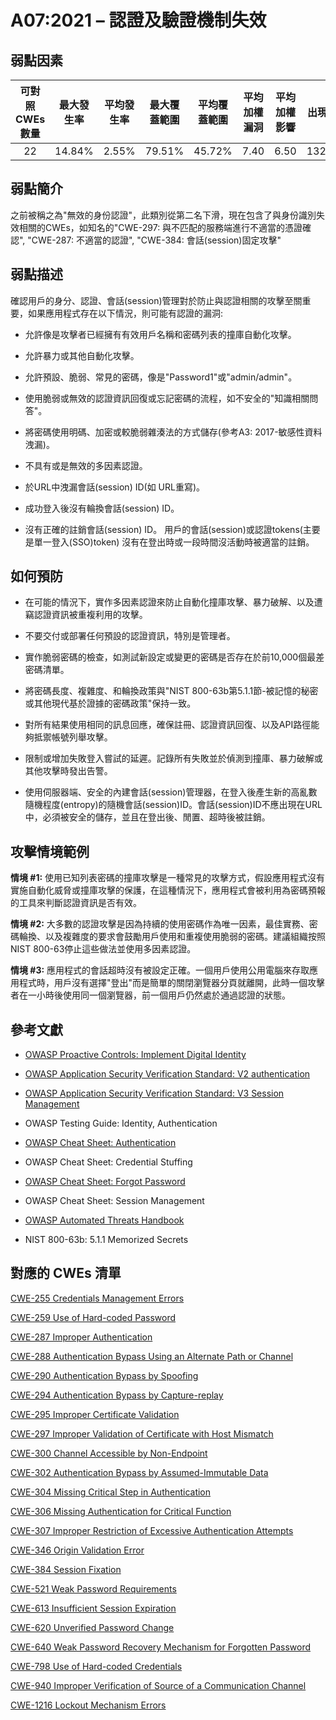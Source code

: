 # A07:2021 – 認證及驗證機制失效

## 弱點因素

| 可對照 CWEs 數量 | 最大發生率 | 平均發生率 |最大覆蓋範圍 | 平均覆蓋範圍 | 平均加權漏洞 | 平均加權影響 | 出現次數 | 所有相關 CVEs 數量 |
|:-------------:|:--------------------:|:--------------------:|:--------------:|:--------------:|:----------------------:|:---------------------:|:-------------------:|:------------:|
| 22          | 14.84%             | 2.55%              | 79.51%       | 45.72%       | 7.40                 | 6.50                | 132,195           | 3,897      |

## 弱點簡介

之前被稱之為"無效的身份認證"，此類別從第二名下滑，現在包含了與身份識別失效相關的CWEs，如知名的"CWE-297: 與不匹配的服務端進行不適當的憑證確認", "CWE-287: 不適當的認證", "CWE-384: 會話(session)固定攻擊"

## 弱點描述 

確認用戶的身分、認證、會話(session)管理對於防止與認證相關的攻擊至關重要，如果應用程式存在以下情況，則可能有認證的漏洞:

-   允許像是攻擊者已經擁有有效用戶名稱和密碼列表的撞庫自動化攻擊。

-   允許暴力或其他自動化攻擊。

-   允許預設、脆弱、常見的密碼，像是"Password1"或"admin/admin"。

-   使用脆弱或無效的認證資訊回復或忘記密碼的流程，如不安全的"知識相關問答"。

-   將密碼使用明碼、加密或較脆弱雜湊法的方式儲存(參考A3: 2017-敏感性資料洩漏)。

-   不具有或是無效的多因素認證。

-   於URL中洩漏會話(session) ID(如 URL重寫)。

-   成功登入後沒有輪換會話(session) ID。

-   沒有正確的註銷會話(session) ID。 用戶的會話(session)或認證tokens(主要是單一登入(SSO)token) 沒有在登出時或一段時間沒活動時被適當的註銷。

## 如何預防

-   在可能的情況下，實作多因素認證來防止自動化撞庫攻擊、暴力破解、以及遭竊認證資訊被重複利用的攻擊。

-   不要交付或部署任何預設的認證資訊，特別是管理者。

-   實作脆弱密碼的檢查，如測試新設定或變更的密碼是否存在於前10,000個最差密碼清單。

-   將密碼長度、複雜度、和輪換政策與"NIST 800-63b第5.1.1節-被記憶的秘密或其他現代基於證據的密碼政策"保持一致。

-   對所有結果使用相同的訊息回應，確保註冊、認證資訊回復、以及API路徑能夠抵禦帳號列舉攻擊。

-   限制或增加失敗登入嘗試的延遲。記錄所有失敗並於偵測到撞庫、暴力破解或其他攻擊時發出告警。

-   使用伺服器端、安全的內建會話(session)管理器，在登入後產生新的高亂數隨機程度(entropy)的隨機會話(session)ID。會話(session)ID不應出現在URL中，必須被安全的儲存，並且在登出後、閒置、超時後被註銷。

## 攻擊情境範例

**情境 #1:** 使用已知列表密碼的撞庫攻擊是一種常見的攻擊方式，假設應用程式沒有實施自動化威脅或撞庫攻擊的保護，在這種情況下，應用程式會被利用為密碼預報的工具來判斷認證資訊是否有效。

**情境 #2:** 大多數的認證攻擊是因為持續的使用密碼作為唯一因素，最佳實務、密碼輪換、以及複雜度的要求會鼓勵用戶使用和重複使用脆弱的密碼。建議組織按照NIST 800-63停止這些做法並使用多因素認證。

**情境 #3:** 應用程式的會話超時沒有被設定正確。一個用戶使用公用電腦來存取應用程式時，用戶沒有選擇"登出"而是簡單的關閉瀏覽器分頁就離開，此時一個攻擊者在一小時後使用同一個瀏覽器，前一個用戶仍然處於通過認證的狀態。

## 參考文獻

-   [OWASP Proactive Controls: Implement Digital
    Identity](https://owasp.org/www-project-proactive-controls/v3/en/c6-digital-identity)

-   [OWASP Application Security Verification Standard: V2
    authentication](https://owasp.org/www-project-application-security-verification-standard)

-   [OWASP Application Security Verification Standard: V3 Session
    Management](https://owasp.org/www-project-application-security-verification-standard)

-   OWASP Testing Guide: Identity, Authentication

-   [OWASP Cheat Sheet:
    Authentication](https://cheatsheetseries.owasp.org/cheatsheets/Authentication_Cheat_Sheet.html)

-   OWASP Cheat Sheet: Credential Stuffing

-   [OWASP Cheat Sheet: Forgot
    Password](https://cheatsheetseries.owasp.org/cheatsheets/Forgot_Password_Cheat_Sheet.html)

-   OWASP Cheat Sheet: Session Management

-   [OWASP Automated Threats
    Handbook](https://owasp.org/www-project-automated-threats-to-web-applications/)

-   NIST 800-63b: 5.1.1 Memorized Secrets

## 對應的 CWEs 清單

[CWE-255 Credentials Management Errors](https://cwe.mitre.org/data/definitions/255.html)

[CWE-259 Use of Hard-coded Password](https://cwe.mitre.org/data/definitions/259.html)

[CWE-287 Improper Authentication](https://cwe.mitre.org/data/definitions/287.html)

[CWE-288 Authentication Bypass Using an Alternate Path or Channel](https://cwe.mitre.org/data/definitions/288.html)

[CWE-290 Authentication Bypass by Spoofing](https://cwe.mitre.org/data/definitions/290.html)

[CWE-294 Authentication Bypass by Capture-replay](https://cwe.mitre.org/data/definitions/294.html)

[CWE-295 Improper Certificate Validation](https://cwe.mitre.org/data/definitions/295.html)

[CWE-297 Improper Validation of Certificate with Host Mismatch](https://cwe.mitre.org/data/definitions/297.html)

[CWE-300 Channel Accessible by Non-Endpoint](https://cwe.mitre.org/data/definitions/300.html)

[CWE-302 Authentication Bypass by Assumed-Immutable Data](https://cwe.mitre.org/data/definitions/302.html)

[CWE-304 Missing Critical Step in Authentication](https://cwe.mitre.org/data/definitions/304.html)

[CWE-306 Missing Authentication for Critical Function](https://cwe.mitre.org/data/definitions/306.html)

[CWE-307 Improper Restriction of Excessive Authentication Attempts](https://cwe.mitre.org/data/definitions/307.html)

[CWE-346 Origin Validation Error](https://cwe.mitre.org/data/definitions/346.html)

[CWE-384 Session Fixation](https://cwe.mitre.org/data/definitions/384.html)

[CWE-521 Weak Password Requirements](https://cwe.mitre.org/data/definitions/521.html)

[CWE-613 Insufficient Session Expiration](https://cwe.mitre.org/data/definitions/613.html)

[CWE-620 Unverified Password Change](https://cwe.mitre.org/data/definitions/620.html)

[CWE-640 Weak Password Recovery Mechanism for Forgotten Password](https://cwe.mitre.org/data/definitions/640.html)

[CWE-798 Use of Hard-coded Credentials](https://cwe.mitre.org/data/definitions/798.html)

[CWE-940 Improper Verification of Source of a Communication Channel](https://cwe.mitre.org/data/definitions/940.html)

[CWE-1216 Lockout Mechanism Errors](https://cwe.mitre.org/data/definitions/1216.html)
